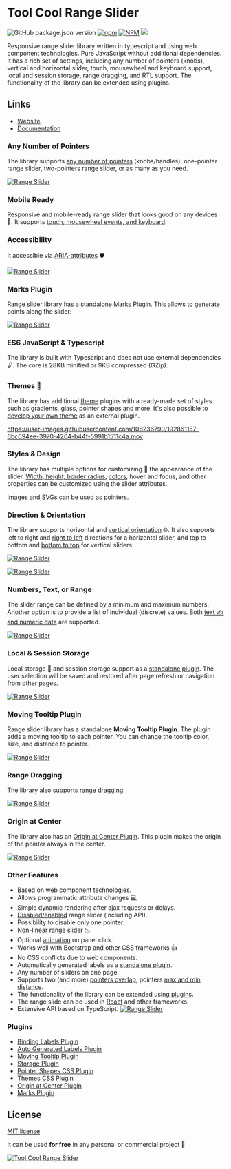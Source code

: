 # Tool Cool Range Slider

![GitHub package.json version](https://img.shields.io/github/package-json/v/mzusin/toolcool-range-slider)
[![npm](https://img.shields.io/npm/dw/toolcool-range-slider)](https://www.npmjs.com/package/toolcool-range-slider)
[![NPM](https://img.shields.io/badge/npm-range_slider-brightgreen)](https://www.npmjs.com/package/toolcool-range-slider)
[![](https://data.jsdelivr.com/v1/package/npm/toolcool-range-slider/badge)](https://www.jsdelivr.com/package/npm/toolcool-range-slider)

Responsive range slider library written in typescript and using web component technologies. Pure JavaScript without additional dependencies. It has a rich set of settings, including any number of  pointers (knobs), vertical and horizontal slider, touch, mousewheel and keyboard support, local and session storage, range dragging, and RTL support. The functionality of the library can be extended using plugins.


## Links
- [Website](https://toolcool-range-slider.mzsoft.org/)
- [Documentation](https://toolcool-range-slider.mzsoft.org/pages/basic-usage.html)

### Any Number of Pointers

The library supports [any number of pointers](https://toolcool-range-slider.mzsoft.org/pages/basic-usage.html) (knobs/handles): 
one-pointer range slider, two-pointers range slider, or as many as you need.

[![Range Slider](https://github.com/mzusin/toolcool-range-slider/blob/main/docs/videos/range-slider-1.gif?raw=true)](https://toolcool-range-slider.mzsoft.org/pages/basic-usage.html)

### Mobile Ready 
Responsive and mobile-ready range slider that looks good on any devices :iphone:. 
It supports [touch, mousewheel events, and keyboard](https://toolcool-range-slider.mzsoft.org/pages/touch-and-keyboard-support.html).


### Accessibility
It accessible via [ARIA-attributes](https://toolcool-range-slider.mzsoft.org/pages/accessibility.html) :shield:

[![Range Slider](https://github.com/mzusin/toolcool-range-slider/blob/main/docs/videos/range-slider-2.gif?raw=true)](https://toolcool-range-slider.mzsoft.org/pages/accessibility.html)


### Marks Plugin
Range slider library has a standalone [Marks Plugin](https://toolcool-range-slider.mzsoft.org/pages/marks-plugin.html). This allows to generate points along the slider:

[![Range Slider](https://github.com/mzusin/toolcool-range-slider/blob/main/docs/videos/range-slider-marks.gif?raw=true)](https://toolcool-range-slider.mzsoft.org/pages/marks-plugin.html)

### ES6 JavaScript & Typescript
The library is built with Typescript and does not use external dependencies :unlock:. The core is 28KB minified or 9KB compressed (GZip).

### Themes :art:

The library has additional [theme](https://toolcool-range-slider.mzsoft.org/pages/themes.html) plugins with a ready-made set of styles such as gradients, glass, pointer shapes and more. It's also possible to [develop your own theme](https://toolcool-range-slider.mzsoft.org/pages/css-themes.html) as an external plugin.

https://user-images.githubusercontent.com/106236790/192861157-6bc694ee-3970-4264-b44f-5991b1511c4a.mov


### Styles & Design
The library has multiple options for customizing :wrench: the appearance of the slider.
[Width, height, border radius](https://toolcool-range-slider.mzsoft.org/pages/width-height-and-border-radius.html), [colors](https://toolcool-range-slider.mzsoft.org/pages/colors.html), hover and focus, and other properties can be customized using the slider attributes.

[Images and SVGs](https://toolcool-range-slider.mzsoft.org/pages/images-and-svgs-as-pointers.html) can be used as pointers.

### Direction & Orientation
The library supports horizontal and [vertical orientation](https://toolcool-range-slider.mzsoft.org/pages/vertical-slider.html) :globe_with_meridians:. It also supports left to right and [right to left](https://toolcool-range-slider.mzsoft.org/pages/right-to-left-support.html) directions for a horizontal slider, and top to bottom and [bottom to top](https://toolcool-range-slider.mzsoft.org/pages/vertical-slider.html) for vertical sliders.

[![Range Slider](https://github.com/mzusin/toolcool-range-slider/blob/main/docs/img/readme/1.png?raw=true)](https://toolcool-range-slider.mzsoft.org/pages/list-of-individual-values-and-text-data.html)

[![Range Slider](https://github.com/mzusin/toolcool-range-slider/blob/main/docs/videos/range-slider-4.gif?raw=true)](https://toolcool-range-slider.mzsoft.org/pages/vertical-slider.html)

### Numbers, Text, or Range

The slider range can be defined by a minimum and maximum numbers. Another option is to provide a list of individual (discrete) values. Both [text :writing_hand: and numeric data](https://toolcool-range-slider.mzsoft.org/pages/list-of-individual-values-and-text-data.html) are supported.

[![Range Slider](https://github.com/mzusin/toolcool-range-slider/blob/main/docs/img/readme/4.png?raw=true)](https://toolcool-range-slider.mzsoft.org/pages/list-of-individual-values-and-text-data.html)

### Local & Session Storage

Local storage :floppy_disk: and session storage support as a [standalone plugin](https://toolcool-range-slider.mzsoft.org/pages/storage.html). The user selection will be saved and restored after page refresh or navigation from other pages.

[![Range Slider](https://github.com/mzusin/toolcool-range-slider/blob/main/docs/img/readme/2.png?raw=true)](https://toolcool-range-slider.mzsoft.org/pages/storage.html)

### Moving Tooltip Plugin

Range slider library has a standalone **Moving Tooltip Plugin**. The plugin adds a moving tooltip to each pointer. You can change the tooltip color, size, and distance to pointer.

[![Range Slider](https://github.com/mzusin/toolcool-range-slider/blob/main/docs/videos/moving-tooltip.gif?raw=true)](https://toolcool-range-slider.mzsoft.org/pages/moving-tooltip-plugin.html)

### Range Dragging
The library also supports [range dragging](https://toolcool-range-slider.mzsoft.org/pages/range-dragging.html):

[![Range Slider](https://github.com/mzusin/toolcool-range-slider/blob/main/docs/videos/range-dragging.gif?raw=true)](https://toolcool-range-slider.mzsoft.org/pages/moving-tooltip-plugin.html)

### Origin at Center
The library also has an [Origin at Center Plugin](https://toolcool-range-slider.mzsoft.org/pages/origin-at-center-plugin.html). This plugin makes the origin of the pointer always in the center.

[![Range Slider](https://github.com/mzusin/toolcool-range-slider/blob/main/docs/videos/origin-at-center.gif?raw=true)](https://toolcool-range-slider.mzsoft.org/pages/origin-at-center-plugin.html)

### Other Features
- Based on web component technologies.
- Allows programmatic attribute changes :computer:
- Simple dynamic rendering after ajax requests or delays.
- [Disabled/enabled](https://toolcool-range-slider.mzsoft.org/pages/disabled.html) range slider (including API).
- Possibility to disable only one pointer.
- [Non-linear](https://toolcool-range-slider.mzsoft.org/pages/non-linear-step.html) range slider :chart_with_downwards_trend:
- Optional [animation](https://toolcool-range-slider.mzsoft.org/pages/animation.html) on panel click.
- Works well with Bootstrap and other CSS frameworks :+1:
- No CSS conflicts due to web components.
- Automatically generated labels as a [standalone plugin](https://toolcool-range-slider.mzsoft.org/pages/auto-generated-labels.html).
- Any number of sliders on one page.
- Supports two (and more) [pointers overlap](https://toolcool-range-slider.mzsoft.org/pages/pointers-overlap.html), pointers [max and min distance](https://toolcool-range-slider.mzsoft.org/pages/max-and-min-pointers-distance.html).
- The functionality of the library can be extended using [plugins](https://toolcool-range-slider.mzsoft.org/pages/javascript-plugins.html).
- The range slide can be used in [React](https://toolcool-range-slider.mzsoft.org/pages/react-typescript.html) and other frameworks.
- Extensive API based on TypeScript.
[![Range Slider](https://github.com/mzusin/toolcool-range-slider/blob/main/docs/img/readme/3.png?raw=true)](https://toolcool-range-slider.mzsoft.org/pages/storage.html)


### Plugins
- [Binding Labels Plugin](https://toolcool-range-slider.mzsoft.org/pages/auto-binding-labels.html)
- [Auto Generated Labels Plugin](https://toolcool-range-slider.mzsoft.org/pages/auto-generated-labels.html)
- [Moving Tooltip Plugin](https://toolcool-range-slider.mzsoft.org/pages/moving-tooltip-plugin.html)
- [Storage Plugin](https://toolcool-range-slider.mzsoft.org/pages/storage.html)
- [Pointer Shapes CSS Plugin](https://toolcool-range-slider.mzsoft.org/pages/pointer-shapes.html)
- [Themes CSS Plugin](https://toolcool-range-slider.mzsoft.org/pages/themes.html)
- [Origin at Center Plugin](https://toolcool-range-slider.mzsoft.org/pages/origin-at-center-plugin.html)
- [Marks Plugin](https://toolcool-range-slider.mzsoft.org/pages/marks-plugin.html)

## License

[MIT license](https://github.com/mzusin/toolcool-range-slider/blob/main/LICENSE)

It can be used **for free** in any personal or commercial project :gift: 


[![Tool Cool Range Slider](https://github.com/mzusin/toolcool-range-slider/blob/main/examples/img/preview/toolcool-range-slider-preview-2.png?raw=true)](https://github.com/mzusin/toolcool-range-slider/blob/main/examples/3-styles.html)

